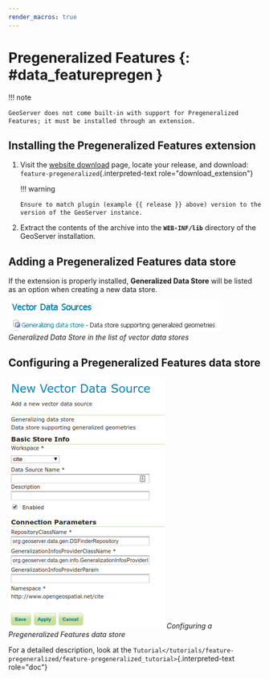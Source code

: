 ```yaml
---
render_macros: true
---
```


# Pregeneralized Features {: #data_featurepregen }

!!! note

    GeoServer does not come built-in with support for Pregeneralized Features; it must be installed through an extension.

## Installing the Pregeneralized Features extension

1.  Visit the [website download](https://geoserver.org/download) page, locate your release, and download: `feature-pregeneralized`{.interpreted-text role="download_extension"}

    !!! warning

        Ensure to match plugin (example {{ release }} above) version to the version of the GeoServer instance.

2.  Extract the contents of the archive into the **`WEB-INF/lib`** directory of the GeoServer installation.

## Adding a Pregeneralized Features data store

If the extension is properly installed, **Generalized Data Store** will be listed as an option when creating a new data store.

![](images/featurepregencreate.png)
*Generalized Data Store in the list of vector data stores*

## Configuring a Pregeneralized Features data store

![](images/featurepregenconfigure.png)
*Configuring a Pregeneralized Features data store*

For a detailed description, look at the `Tutorial</tutorials/feature-pregeneralized/feature-pregeneralized_tutorial>`{.interpreted-text role="doc"}

